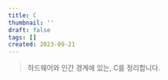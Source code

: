 ```yaml
---
title: C
thumbnail: ''
draft: false
tags: []
created: 2023-09-21
---
```



 > 
 > 하드웨어와 인간 경계에 있는, C를 정리합니다.
